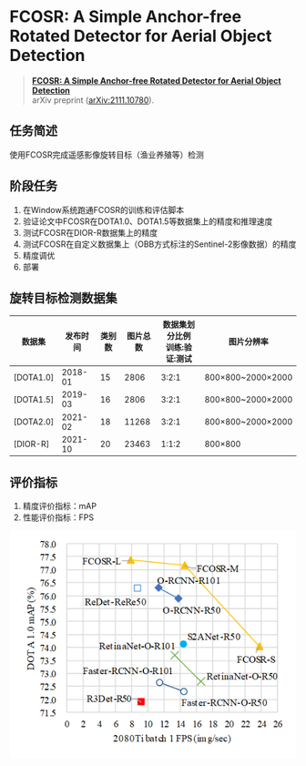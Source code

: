 # FCOSR: A Simple Anchor-free Rotated Detector for Aerial Object Detection

> **[FCOSR: A Simple Anchor-free Rotated Detector for Aerial Object Detection](#)**<br>
> arXiv preprint ([arXiv:2111.10780](https://arxiv.org/abs/2111.10780)).

## 任务简述

使用FCOSR完成遥感影像旋转目标（渔业养殖等）检测

## 阶段任务

1. 在Window系统跑通FCOSR的训练和评估脚本
2. 验证论文中FCOSR在DOTA1.0、DOTA1.5等数据集上的精度和推理速度
3. 测试FCOSR在DIOR-R数据集上的精度
4. 测试FCOSR在自定义数据集上（OBB方式标注的Sentinel-2影像数据）的精度
5. 精度调优
6. 部署


## 旋转目标检测数据集

| 数据集    | 发布时间 | 类别数 | 图片总数 | 数据集划分比例</br>训练:验证:测试 | 图片分辨率        |
| --------- | -------- | ------ | -------- | --------------------------------- | ----------------- |
| [DOTA1.0] | 2018-01  | 15     | 2806     | 3:2:1                             | 800×800~2000×2000 |
| [DOTA1.5] | 2019-03  | 16     | 2806     | 3:2:1                             | 800×800~2000×2000 |
| [DOTA2.0] | 2021-02  | 18     | 11268    | 3:2:1                             | 800×800~2000×2000 |
| [DIOR-R]  | 2021-10  | 20     | 23463    | 1:1:2                             | 800×800           |

## 评价指标

1. 精度评价指标：mAP
2. 性能评价指标：FPS

![benchmark](resources/FCOSR/sp_vs_acc.png)


